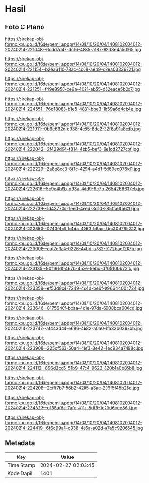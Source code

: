 # Hasil

## Foto C Plano

https://sirekap-obj-formc.kpu.go.id/f6de/pemilu/pdpr/14/08/10/20/04/1408102004012-20240214-221048--6cdd7d47-dc16-4885-a187-82d3e4a50f65.jpg

https://sirekap-obj-formc.kpu.go.id/f6de/pemilu/pdpr/14/08/10/20/04/1408102004012-20240214-221154--b2ea6110-78ac-4c08-ae49-d2ea03336821.jpg

https://sirekap-obj-formc.kpu.go.id/f6de/pemilu/pdpr/14/08/10/20/04/1408102004012-20240214-221251--f49e8950-ce9a-4021-ab55-d52eace5b2c7.jpg

https://sirekap-obj-formc.kpu.go.id/f6de/pemilu/pdpr/14/08/10/20/04/1408102004012-20240214-224551--76d18088-b1e5-4831-bbe3-1b59a6d4cb4e.jpg

https://sirekap-obj-formc.kpu.go.id/f6de/pemilu/pdpr/14/08/10/20/04/1408102004012-20240214-221911--0b9e692c-c938-4c85-8dc2-32f6a91a8cdb.jpg

https://sirekap-obj-formc.kpu.go.id/f6de/pemilu/pdpr/14/08/10/20/04/1408102004012-20240214-222042--2f429d94-f814-4bb5-bef3-9e1cd2727cbf.jpg

https://sirekap-obj-formc.kpu.go.id/f6de/pemilu/pdpr/14/08/10/20/04/1408102004012-20240214-222229--2a8e8cd3-8f1c-4294-a4d1-5d69ec076fd1.jpg

https://sirekap-obj-formc.kpu.go.id/f6de/pemilu/pdpr/14/08/10/20/04/1408102004012-20240214-222616--5c9e4b9b-d93a-4dd9-9c7b-2654266637eb.jpg

https://sirekap-obj-formc.kpu.go.id/f6de/pemilu/pdpr/14/08/10/20/04/1408102004012-20240214-222739--1d43770d-1ee0-4eed-8d10-985ffa6f5620.jpg

https://sirekap-obj-formc.kpu.go.id/f6de/pemilu/pdpr/14/08/10/20/04/1408102004012-20240214-222859--0743f4c8-b4da-4059-b8ac-8be30d78b222.jpg

https://sirekap-obj-formc.kpu.go.id/f6de/pemilu/pdpr/14/08/10/20/04/1408102004012-20240214-223008--eaf7e3a4-0226-44bd-a782-9172baef287b.jpg

https://sirekap-obj-formc.kpu.go.id/f6de/pemilu/pdpr/14/08/10/20/04/1408102004012-20240214-223135--90f191df-467b-453e-9ebd-d705100b72fb.jpg

https://sirekap-obj-formc.kpu.go.id/f6de/pemilu/pdpr/14/08/10/20/04/1408102004012-20240214-223358--ef53d8c4-7249-4c4d-be6f-996644004724.jpg

https://sirekap-obj-formc.kpu.go.id/f6de/pemilu/pdpr/14/08/10/20/04/1408102004012-20240214-223646--8175640f-bcaa-4d1e-97da-6008bca000cd.jpg

https://sirekap-obj-formc.kpu.go.id/f6de/pemilu/pdpr/14/08/10/20/04/1408102004012-20240214-223747--af443d44-e686-4b82-a0a0-1fa32b0398bb.jpg

https://sirekap-obj-formc.kpu.go.id/f6de/pemilu/pdpr/14/08/10/20/04/1408102004012-20240214-223908--225cf563-50a4-4bf3-8e42-4ec934a7498c.jpg

https://sirekap-obj-formc.kpu.go.id/f6de/pemilu/pdpr/14/08/10/20/04/1408102004012-20240214-224112--896d2cd6-51b9-47c4-9622-820b1a0b85b8.jpg

https://sirekap-obj-formc.kpu.go.id/f6de/pemilu/pdpr/14/08/10/20/04/1408102004012-20240214-224208--2cfff7b7-56b2-4205-a3ae-299f5f45b28d.jpg

https://sirekap-obj-formc.kpu.go.id/f6de/pemilu/pdpr/14/08/10/20/04/1408102004012-20240214-224323--d155af6d-7afc-411a-8df5-1c23d6cee36d.jpg

https://sirekap-obj-formc.kpu.go.id/f6de/pemilu/pdpr/14/08/10/20/04/1408102004012-20240214-224419--6f6c99a4-c336-4e6a-a02d-a7a5c9206545.jpg


## Metadata

| Key        | Value               |
| ---------- | ------------------- |
| Time Stamp | 2024-02-27 02:03:45 |
| Kode Dapil | 1401                |




